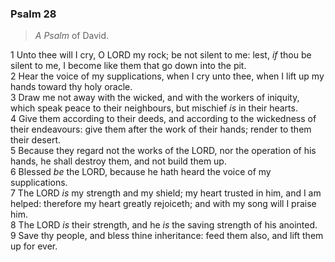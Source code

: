 ### Psalm 28

> *A Psalm* of David.

1 Unto thee will I cry, O LORD my rock; be not silent to me: lest, *if* thou be silent to me, I become like them that go down into the pit.  
2 Hear the voice of my supplications, when I cry unto thee, when I lift up my hands toward thy holy oracle.  
3 Draw me not away with the wicked, and with the workers of iniquity, which speak peace to their neighbours, but mischief *is* in their hearts.  
4 Give them according to their deeds, and according to the wickedness of their endeavours: give them after the work of their hands; render to them their desert.  
5 Because they regard not the works of the LORD, nor the operation of his hands, he shall destroy them, and not build them up.  
6 Blessed *be* the LORD, because he hath heard the voice of my supplications.  
7 The LORD *is* my strength and my shield; my heart trusted in him, and I am helped: therefore my heart greatly rejoiceth; and with my song will I praise him.  
8 The LORD *is* their strength, and he *is* the saving strength of his anointed.  
9 Save thy people, and bless thine inheritance: feed them also, and lift them up for ever.  
